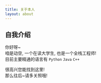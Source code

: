 ```yaml
---
title: 关于本人
layout: about
---
```


## 自我介绍

你好呀~   
咱是动空, 一个在读大学生, 也是一个全栈工程师!  
目前主要精通的语言有 `Python` `Java` `C++`

很高兴您能找到这里!  
那么往后~请多关照哦! 

